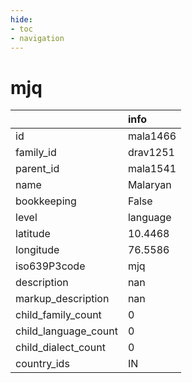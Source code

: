 ```yaml
---
hide:
- toc
- navigation
---
```

# mjq
|                      | info     |
|:---------------------|:---------|
| id                   | mala1466 |
| family_id            | drav1251 |
| parent_id            | mala1541 |
| name                 | Malaryan |
| bookkeeping          | False    |
| level                | language |
| latitude             | 10.4468  |
| longitude            | 76.5586  |
| iso639P3code         | mjq      |
| description          | nan      |
| markup_description   | nan      |
| child_family_count   | 0        |
| child_language_count | 0        |
| child_dialect_count  | 0        |
| country_ids          | IN       |